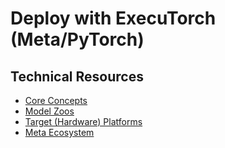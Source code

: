 # Deploy with ExecuTorch (Meta/PyTorch)

## Technical Resources
- [Core Concepts](../../../concepts/frameworks/executorch)
- [Model Zoos](https://github.com/afondiel/Edge-AI-Model-Zoo)
- [Target (Hardware) Platforms](https://github.com/afondiel/Edge-AI-Platforms)
- [Meta Ecosystem](../../../industry-applications/meta-ecosystem)
